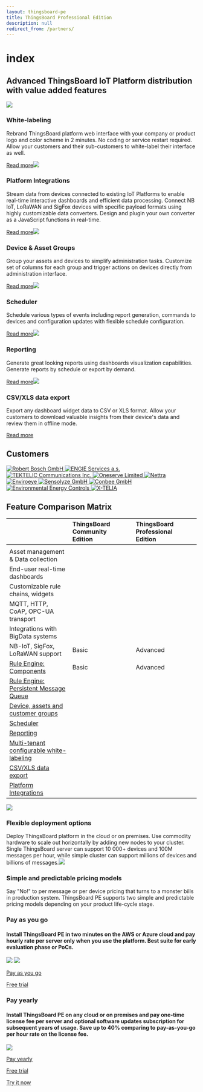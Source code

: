 ```yaml
---
layout: thingsboard-pe
title: ThingsBoard Professional Edition
description: null
redirect_from: /partners/
---
```


# index

## Advanced ThingsBoard IoT Platform distribution with value added features

![](../../.gitbook/assets/white-labeling.svg)

### White-labeling

Rebrand ThingsBoard platform web interface with your company or product logo and color scheme in 2 minutes. No coding or service restart required. Allow your customers and their sub-customers to white-label their interface as well.  


[Read more](https://github.com/caoyingde/thingsboard.github.io/tree/9437083b88083a9b2563248432cbbe460867fbaf/docs/user-guide/white-labeling/README.md)![](../../.gitbook/assets/platform-integrations.svg)

### Platform Integrations

Stream data from devices connected to existing IoT Platforms to enable real-time interactive dashboards and efficient data processing. Connect NB IoT, LoRaWAN and SigFox devices with specific payload formats using highly customizable data converters. Design and plugin your own converter as a JavaScript functions in real-time.  


[Read more](https://github.com/caoyingde/thingsboard.github.io/tree/9437083b88083a9b2563248432cbbe460867fbaf/docs/user-guide/integrations/README.md)![](../../.gitbook/assets/device-asset-groups.svg)

### Device & Asset Groups

Group your assets and devices to simplify administration tasks. Customize set of columns for each group and trigger actions on devices directly from administration interface.  


[Read more](https://github.com/caoyingde/thingsboard.github.io/tree/9437083b88083a9b2563248432cbbe460867fbaf/docs/user-guide/groups/README.md)![](../../.gitbook/assets/scheduler-banner.svg)

### Scheduler

Schedule various types of events including report generation, commands to devices and configuration updates with flexible schedule configuration.  


[Read more](https://github.com/caoyingde/thingsboard.github.io/tree/9437083b88083a9b2563248432cbbe460867fbaf/docs/user-guide/scheduler/README.md)![](../../.gitbook/assets/reporting-banner.svg)

### Reporting

Generate great looking reports using dashboards visualization capabilities. Generate reports by schedule or export by demand.  


[Read more](https://github.com/caoyingde/thingsboard.github.io/tree/9437083b88083a9b2563248432cbbe460867fbaf/docs/user-guide/reporting/README.md)![](../../.gitbook/assets/csv-xls-data-export.svg)

### CSV/XLS data export

Export any dashboard widget data to CSV or XLS format. Allow your customers to download valuable insights from their device's data and review them in offline mode.  


[Read more](https://github.com/caoyingde/thingsboard.github.io/tree/9437083b88083a9b2563248432cbbe460867fbaf/docs/user-guide/csv-xls-data-export/README.md)

## Customers

[ ![Robert Bosch GmbH](../../.gitbook/assets/bosch.png)](https://www.bosch.com/)[ ![ENGIE Services a.s.](../../.gitbook/assets/engie.png)](http://www.engie.sk/en/kontakt)[ ![TEKTELIC Communications Inc.](../../.gitbook/assets/tektelic.png)](https://github.com/caoyingde/thingsboard.github.io/tree/9437083b88083a9b2563248432cbbe460867fbaf/industries/telecom/README.md#tektelic)[ ![Oneserve Limited](../../.gitbook/assets/oneserve.svg)](https://github.com/caoyingde/thingsboard.github.io/tree/9437083b88083a9b2563248432cbbe460867fbaf/industries/smart-energy/README.md#oneserve)[ ![Nettra](../../.gitbook/assets/nettra.png)](https://github.com/caoyingde/thingsboard.github.io/tree/9437083b88083a9b2563248432cbbe460867fbaf/industries/smart-energy/README.md#nettra)[ ![Enviroeye](../../.gitbook/assets/enviroeye.png)](https://github.com/caoyingde/thingsboard.github.io/tree/9437083b88083a9b2563248432cbbe460867fbaf/industries/agriculture/README.md#enviroeye)[ ![Sensolyze GmbH](../../.gitbook/assets/sensolyze.png)](https://github.com/caoyingde/thingsboard.github.io/tree/9437083b88083a9b2563248432cbbe460867fbaf/industries/smart-buildings/README.md#sensolyze)[ ![Conbee GmbH](../../.gitbook/assets/conbee%20%281%29.svg)](https://github.com/caoyingde/thingsboard.github.io/tree/9437083b88083a9b2563248432cbbe460867fbaf/industries/smart-city/README.md#conbee)[ ![Environmental Energy Controls](../../.gitbook/assets/e2c.png)](https://github.com/caoyingde/thingsboard.github.io/tree/9437083b88083a9b2563248432cbbe460867fbaf/industries/smart-energy/README.md#environmental-energy-controls)[ ![X-TELIA](../../.gitbook/assets/x-telia%20%281%29.png)](https://github.com/caoyingde/thingsboard.github.io/tree/9437083b88083a9b2563248432cbbe460867fbaf/industries/smart-city/README.md#x-telia)

## Feature Comparison Matrix

|  | ThingsBoard Community Edition |  | ThingsBoard Professional Edition |  |
| :--- | :--- | :--- | :--- | :--- |
|  |  |  |  |  |
| Asset management & Data collection |  |  |  |  |
| End-user real-time dashboards |  |  |  |  |
| Customizable rule chains, widgets |  |  |  |  |
| MQTT, HTTP, CoAP, OPC-UA transport |  |  |  |  |
| Integrations with BigData systems |  |  |  |  |
| NB-IoT, SigFox, LoRaWAN support | Basic |  | Advanced |  |
| [Rule Engine: Components](https://github.com/caoyingde/thingsboard.github.io/tree/9437083b88083a9b2563248432cbbe460867fbaf/docs/user-guide/rule-engine-2-0/architecture/README.md#message-queue) | Basic |  | Advanced |  |
| [Rule Engine: Persistent Message Queue](https://github.com/caoyingde/thingsboard.github.io/tree/9437083b88083a9b2563248432cbbe460867fbaf/docs/user-guide/rule-engine-2-0/overview/README.md) |  |  |  |  |
| [Device, assets and customer groups](https://github.com/caoyingde/thingsboard.github.io/tree/9437083b88083a9b2563248432cbbe460867fbaf/docs/user-guide/groups/README.md) |  |  |  |  |
| [Scheduler](https://github.com/caoyingde/thingsboard.github.io/tree/9437083b88083a9b2563248432cbbe460867fbaf/docs/user-guide/scheduler/README.md) |  |  |  |  |
| [Reporting](https://github.com/caoyingde/thingsboard.github.io/tree/9437083b88083a9b2563248432cbbe460867fbaf/docs/user-guide/reporting/README.md) |  |  |  |  |
| [Multi-tenant configurable white-labeling](https://github.com/caoyingde/thingsboard.github.io/tree/9437083b88083a9b2563248432cbbe460867fbaf/docs/user-guide/white-labeling/README.md) |  |  |  |  |
| [CSV/XLS data export](https://github.com/caoyingde/thingsboard.github.io/tree/9437083b88083a9b2563248432cbbe460867fbaf/docs/user-guide/csv-xls-data-export/README.md) |  |  |  |  |
| [Platform Integrations](https://github.com/caoyingde/thingsboard.github.io/tree/9437083b88083a9b2563248432cbbe460867fbaf/docs/user-guide/integrations/README.md) |  |  |  |  |

![](../../.gitbook/assets/cloud-providers.svg)

### Flexible deployment options

Deploy ThingsBoard platform in the cloud or on premises. Use commodity hardware to scale out horizontally by adding new nodes to your cluster. Single ThingsBoard server can support 10 000+ devices and 100M messages per hour, while simple cluster can support millions of devices and billions of messages.![](../../.gitbook/assets/pricing-options.svg)

### Simple and predictable pricing models

Say "No!" to per message or per device pricing that turns to a monster bills in production system. ThingsBoard PE supports two simple and predictable pricing models depending on your product life-cycle stage.  
  


### Pay as you go

#### Install ThingsBoard PE in two minutes on the AWS or Azure cloud and pay hourly rate per server only when you use the platform. Best suite for early evaluation phase or PoCs.

 ![](../../.gitbook/assets/aws_logo.svg) ![](../../.gitbook/assets/azure_logo.svg)

[Pay as you go](https://github.com/caoyingde/thingsboard.github.io/tree/9437083b88083a9b2563248432cbbe460867fbaf/products/thingsboard-pe/install/?deploy=cloud/README.md)

[Free trial](https://github.com/caoyingde/thingsboard.github.io/tree/9437083b88083a9b2563248432cbbe460867fbaf/products/thingsboard-pe/install/?deploy=trial/README.md)

### Pay yearly

#### Install ThingsBoard PE on any cloud or on premises and pay one-time license fee per server and optional software updates subscription for subsequent years of usage. Save up to 40% comparing to pay-as-you-go per hour rate on the license fee.

![](../../.gitbook/assets/premise-deployment.svg)

[Pay yearly](https://github.com/caoyingde/thingsboard.github.io/tree/9437083b88083a9b2563248432cbbe460867fbaf/products/thingsboard-pe/install/?deploy=premise/README.md)

[Free trial](https://github.com/caoyingde/thingsboard.github.io/tree/9437083b88083a9b2563248432cbbe460867fbaf/products/thingsboard-pe/install/?deploy=trial/README.md)

 [Try it now](https://github.com/caoyingde/thingsboard.github.io/tree/9437083b88083a9b2563248432cbbe460867fbaf/products/thingsboard-pe/install/?deploy=trial/README.md)

